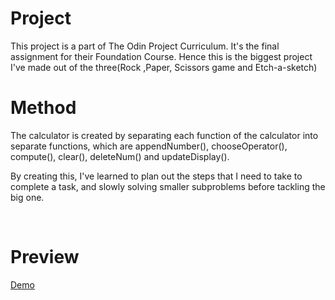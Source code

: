 <h1>Project</h1>

<p> This project is a part of The Odin Project Curriculum. It's the final assignment for their Foundation Course. Hence this is the biggest project I've made out of the three(Rock ,Paper, Scissors game and Etch-a-sketch)

<br>

<h1>Method</h1>

<p> The calculator is created by separating each function of the calculator into separate functions, which are appendNumber(), chooseOperator(), compute(), clear(), deleteNum() and updateDisplay(). <p>

<p> By creating this, I've learned to plan out the steps that I need to take to complete a task, and slowly solving smaller subproblems before tackling the big one.</p>

<br>

<h1> Preview</h1>

<p><a href="https://deannguyen98.github.io/Calculator/">Demo</a></p>